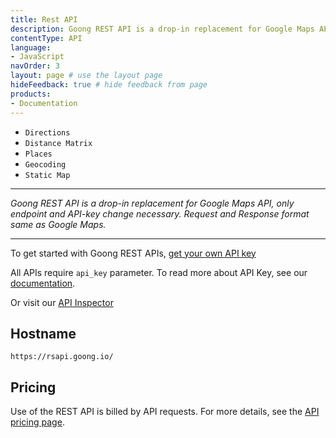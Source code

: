 ```yaml
---
title: Rest API
description: Goong REST API is a drop-in replacement for Google Maps API, only endpoint and API-key change necessary. Request and Response format same as Google Maps.
contentType: API
language:
- JavaScript
navOrder: 3
layout: page # use the layout page
hideFeedback: true # hide feedback from page
products:
- Documentation
---
```

- `Directions`
- `Distance Matrix`
- `Places`
- `Geocoding`
- `Static Map`  
---

*Goong REST API is a drop-in replacement for Google Maps API, only endpoint and API-key change necessary. Request and Response format same as Google Maps.*

---
To get started with Goong REST APIs, [get your own API key](https://account.goong.io)

All APIs require `api_key` parameter. To read more about API Key, see our [documentation](https://docs.goong.io/rest/api-key).

Or visit our [API Inspector](https://inspector.goong.io)

## Hostname

```
https://rsapi.goong.io/
```

## Pricing
Use of the REST API is billed by API requests. For more details, see the [API pricing page](https://goong.io/full-pricing).